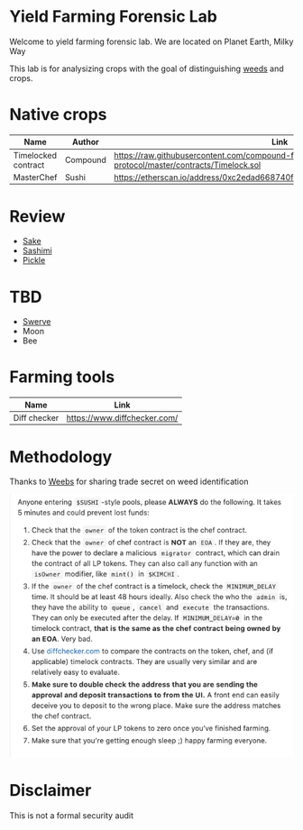 # Yield Farming Forensic Lab

Welcome to yield farming forensic lab. We are located on Planet Earth, Milky Way

This lab is for analysizing crops with the goal of distinguishing [weeds](https://www.youtube.com/watch?v=DDz4ftjllCs) and crops. 

# Native crops

| Name                | Author   | Link                                                                                               |
| ------------------- | -------- | -------------------------------------------------------------------------------------------------- | 
| Timelocked contract | Compound | https://raw.githubusercontent.com/compound-finance/compound-protocol/master/contracts/Timelock.sol |
| MasterChef          | Sushi    | https://etherscan.io/address/0xc2edad668740f1aa35e4d8f227fb8e17dca888cd#code                       |

# Review

- [Sake](Sake.md)
- [Sashimi](Sashimi.md)
- [Pickle](Pickle.md)

# TBD

- [Swerve](https://swerve.fi/)
- Moon
- Bee

# Farming tools

| Name         | Link                         | 
| ------------ | ---------------------------- | 
| Diff checker | https://www.diffchecker.com/ |

# Methodology

Thanks to [Weebs](https://twitter.com/Weeb_Mcgee/status/1304197352073375746) for sharing trade secret on weed identification

![alt text](weeb.png "Methodology")

# Disclaimer

This is not a formal security audit